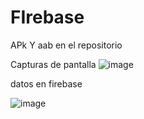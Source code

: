 # FIrebase
 
APk Y aab en el repositorio

Capturas de pantalla 
![image](https://github.com/user-attachments/assets/e634f2c8-dccf-48ca-99a6-66f98768ecd4)




datos en firebase


![image](https://github.com/user-attachments/assets/d20cee4d-02c8-49e4-94b4-c5519fb76eae)
